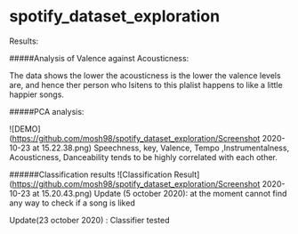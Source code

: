 # spotify_dataset_exploration

Results:

#####Analysis of Valence against Acousticness: 

The data shows the lower the acousticness is the lower the valence levels are, and hence ther person who lsitens to this plalist happens to like a little happier songs.

#####PCA analysis:

![DEMO](https://github.com/mosh98/spotify_dataset_exploration/Screenshot 2020-10-23 at 15.22.38.png)
Speechness, key, Valence, Tempo ,Instrumentalness, Acousticness, Danceability tends to be highly correlated with each other.

######Classification results
![Classification Result](https://github.com/mosh98/spotify_dataset_exploration/Screenshot 2020-10-23 at 15.20.43.png)
Update (5 october 2020): at the moment cannot find any way to check if a song is liked

Update(23 october 2020) : Classifier tested

